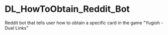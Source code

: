 # DL_HowToObtain_Reddit_Bot
Reddit bot that tells user how to obtain a specific card in the game "Yugioh - Duel Links"
